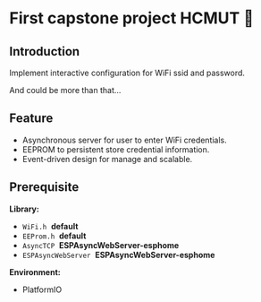 # First capstone project HCMUT :whale:

## Introduction

Implement interactive configuration for WiFi ssid and password.

And could be more than that...

## Feature

* Asynchronous server for user to enter WiFi credentials.
* EEPROM to persistent store credential information.
* Event-driven design for manage and scalable.

## Prerequisite

**Library:**

* `WiFi.h`&nbsp;&nbsp;**default**
* `EEProm.h`&nbsp;&nbsp;**default**
* `AsyncTCP`&nbsp;&nbsp;**ESPAsyncWebServer-esphome**
* `ESPAsyncWebServer`&nbsp; **ESPAsyncWebServer-esphome**

**Environment:**

* PlatformIO